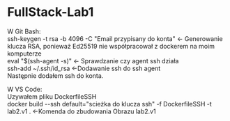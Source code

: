# FullStack-Lab1
W Git Bash:  
ssh-keygen -t rsa -b 4096 -C "Email przypisany do konta" <- Generowanie klucza RSA, ponieważ Ed25519 nie współpracował z dockerem na moim komputerze  
eval "$(ssh-agent -s)"   <- Sprawdzanie czy agent ssh działa  
ssh-add ~/.ssh/id_rsa   <-Dodawanie ssh do ssh agent  
Następnie dodałem ssh do konta.  
  
  
W VS Code:  
Uzywałem pliku DockerfileSSH  
docker build --ssh default="scieżka do klucza ssh" -f DockerfileSSH -t lab2.v1 . <-Komenda do zbudowania Obrazu lab2.v1  
